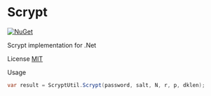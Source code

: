 Scrypt
=========
[![NuGet](https://img.shields.io/nuget/v/Norgerman.Cryptography.Scrypt.svg)](https://www.nuget.org/packages/Norgerman.Cryptography.Scrypt/)


Scrypt implementation for .Net

License [MIT](./LICENSE)

Usage

```csharp
var result = ScryptUtil.Scrypt(password, salt, N, r, p, dklen);
```